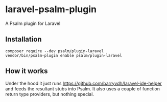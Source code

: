 # laravel-psalm-plugin
A Psalm plugin for Laravel

## Installation

```
composer require --dev psalm/plugin-laravel
vendor/bin/psalm-plugin enable psalm/plugin-laravel
```

## How it works

Under the hood it just runs https://github.com/barryvdh/laravel-ide-helper and feeds the resultant stubs into Psalm. It also uses a couple of function return type providers, but nothing special.

